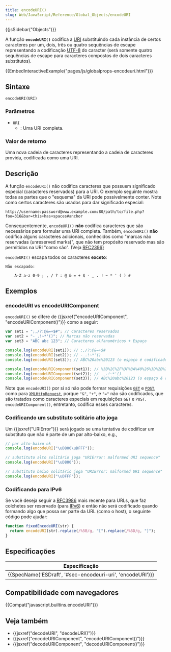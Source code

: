 ```yaml
---
title: encodeURI()
slug: Web/JavaScript/Reference/Global_Objects/encodeURI
---
```


{{jsSidebar("Objects")}}

A função **`encodeURI()`** codifica a [URI](/pt-BR/docs/Glossary/URI) substituindo cada instância de certos caracteres por um, dois, três ou quatro sequências de escape representando a codificação [UTF-8](/pt-BR/docs/Glossary/UTF-8) do caracter (será somente quatro sequências de escape para caracteres compostos de dois caracteres substitutos).

{{EmbedInteractiveExample("pages/js/globalprops-encodeuri.html")}}

## Sintaxe

```
encodeURI(URI)
```

### Parâmetros

- `URI`
  - : Uma URI completa.

### Valor de retorno

Uma nova cadeia de caracteres representando a cadeia de caracteres provida, codificada como uma URI.

## Descrição

A função `encodeURI()` não codifica caracteres que possuem significado especial (caracteres reservados) para a URI. O exemplo seguinte mostra todas as partes que o "esquema" da URI pode possivelmente conter. Note como certos caracteres são usados para dar significado especial:

```
http://username:password@www.example.com:80/path/to/file.php?foo=316&bar=this+has+spaces#anchor
```

Consequentemente, `encodeURI()` **não** codifica caracteres que são necessários para formular uma URI completa. Também, `encodeURI()` **não** codifica alguns caracteres adicionais, conhecidos como "marcas não reservadas (unreserved marks)", que não tem propósito reservado mas são permitidos na URI "como são". (Veja [RFC2396)](https://www.ietf.org/rfc/rfc2396.txt)

`encodeURI()` escapa todos os caracteres **exceto**:

```
Não escapado:

    A-Z a-z 0-9 ; , / ? : @ & = + $ - _ . ! ~ * ' ( ) #
```

## Exemplos

### encodeURI vs encodeURIComponent

`encodeURI()` se difere de {{jsxref("encodeURIComponent", "encodeURIComponent()")}} como a seguir:

```js
var set1 = ";,/?:@&=+$#"; // Caracteres reservados
var set2 = "-_.!~*'()"; // Marcas não reservadas
var set3 = "ABC abc 123"; // Caracteres alfanuméricos + Espaço

console.log(encodeURI(set1)); // ;,/?:@&=+$#
console.log(encodeURI(set2)); // -_.!~*'()
console.log(encodeURI(set3)); // ABC%20abc%20123 (o espaço é codificado como %20)

console.log(encodeURIComponent(set1)); // %3B%2C%2F%3F%3A%40%26%3D%2B%24%23
console.log(encodeURIComponent(set2)); // -_.!~*'()
console.log(encodeURIComponent(set3)); // ABC%20abc%20123 (o espaço é codificado como %20)
```

Note que `encodeURI()` por si só não pode formar requisições [`GET`](/pt-BR/docs/Web/HTTP/Methods/GET) e [`POST`](/pt-BR/docs/Web/HTTP/Methods/POST), como para [`XMLHttpRequest`](/pt-BR/docs/Web/API/XMLHttpRequest), porque `"&"`, `"+"`, e `"="` não são codificados, que são tratados como caracteres especiais em requisições `GET` e `POST`. `encodeURIComponent()`, entretanto, codifica esses caracteres.

### Codificando um substituto solitário alto joga

Um {{jsxref("URIError")}} será jogado se uma tentativa de codificar um substituto que não é parte de um par alto-baixo, e.g.,

```js
// par alto-baixo ok
console.log(encodeURI("\uD800\uDFFF"));

// substituto alto solitário joga "URIError: malformed URI sequence"
console.log(encodeURI("\uD800"));

// substituto baixo solitário joga "URIError: malformed URI sequence"
console.log(encodeURI("\uDFFF"));
```

### Codificando para IPv6

Se você deseja seguir a [RFC3986](http://tools.ietf.org/html/rfc3986) mais recente para URLs, que faz colchetes ser reservado (para [IPv6](/pt-BR/docs/Glossary/IPv6)) e então não será codificado quando formando algo que possa ser parte da URL (como o host), o seguinte código pode ajudar:

```js
function fixedEncodeURI(str) {
  return encodeURI(str).replace(/%5B/g, "[").replace(/%5D/g, "]");
}
```

## Especificações

| Especificação                                              |
| ---------------------------------------------------------- |
| {{SpecName('ESDraft', '#sec-encodeuri-uri', 'encodeURI')}} |

## Compatibilidade com navegadores

{{Compat("javascript.builtins.encodeURI")}}

## Veja também

- {{jsxref("decodeURI", "decodeURI()")}}
- {{jsxref("encodeURIComponent", "encodeURIComponent()")}}
- {{jsxref("decodeURIComponent", "decodeURIComponent()")}}
